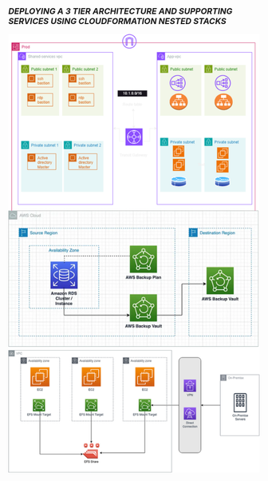 ### ***DEPLOYING A 3 TIER ARCHITECTURE AND SUPPORTING SERVICES USING CLOUDFORMATION NESTED STACKS***

![1727753012796](image/README/1727753012796.png)

